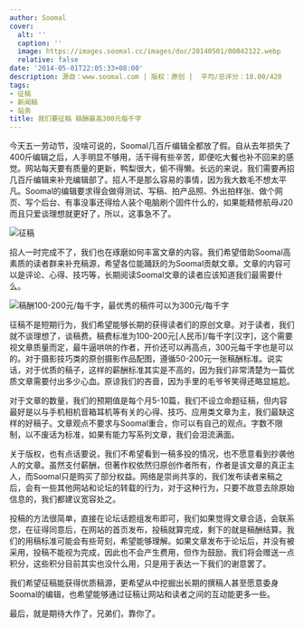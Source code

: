 ```yaml
---
author: Soomal
cover:
  alt: ''
  caption: ''
  image: https://images.soomal.cc/images/doc/20140501/00042122.webp
  relative: false
date: '2014-05-01T22:05:33+08:00'
description: 源自：www.soomal.com | 版权：原创 |  平均/总评分：10.00/420
tags:
- 征稿
- 新闻稿
- 站务
title: 我们要征稿 稿酬最高300元每千字
---
```


今天五一劳动节，没啥可说的，Soomal几百斤编辑全都放了假。自从去年损失了400斤编辑之后，人手明显不够用，活干得有些辛苦，即便吃大餐也补不回来的感觉。网站每天要有质量的更新，鸭梨很大，偷不得懒。长远的来说，我们需要再招几百斤编辑来补充编辑部了。招人不是那么容易的事情，因为我大数毛不想太平凡。Soomal的编辑要求得会做得测试、写稿、拍产品照、外出拍样张、做个网页、写个后台、有事没事还得给人装个电脑刷个固件什么的，如果能精修航母J20而且只爱谈理想就更好了，所以，这事急不了。

![征稿](https://images.soomal.cc/images/doc/20140501/00042122.webp)




招人一时完成不了，我们也在琢磨如何丰富文章的内容。我们希望借助Soomal高素质的读者群来补充稿源，希望各位能踊跃的为Soomal贡献文章。文章的内容可以是评论、心得、技巧等，长期阅读Soomal文章的读者应该知道我们最需要什么。

![稿酬100-200元/每千字，最优秀的稿件可以为300元/每千字](https://images.soomal.cc/images/doc/20140501/00042123.webp)




征稿不是短期行为，我们希望能够长期的获得读者们的原创文章。对于读者，我们就不谈理想了，谈稿费。稿费标准为100-200元[人民币]/每千字[汉字]，这个需要视文章质量而定，最牛逼哄哄的作者，开价还可以再高点，300元每千字也是可以的。对于摄影技巧类的原创摄影作品配图，遵循50-200元一张稿酬标准。说实话，对于优质的稿子，这样的薪酬标准其实是不高的，因为我们非常清楚为一篇优质文章需要付出多少心血。原谅我们的吝啬，因为手里的毛爷爷笑得还略显尴尬。

对于文章的数量，我们的预期值是每个月5-10篇，我们不设立命题征稿，但内容最好是以与手机相机音箱耳机等有关的心得、技巧、应用类文章为主，我们最缺这样的好稿子。文章观点不要求与Soomal重合，你可以有自己的观点。字数不限制，以不废话为标准，如果有能力写系列文章，我们会泪流满面。

关于版权，也有点话要说，我们不希望看到一稿多投的情况，也不愿意看到抄袭他人的文章。虽然支付薪酬，但著作权依然归原创作者所有，作者是该文章的真正主人，而Soomal只是购买了部分权益。网络是崇尚共享的，我们发布读者来稿之后，会有一些其他网站和论坛的转载的行为，对于这种行为，只要不故意去除原始信息的，我们都建议宽容处之。

投稿的方法很简单，直接在论坛话题组发布即可，我们如果觉得文章合适，会联系您，在征得同意后，在网站的首页发布，投稿就算完成，剩下的就是稿酬结算。我们的用稿标准可能会有些苛刻，希望能够理解。如果文章发布于论坛后，并没有被采用，投稿不能视为完成，因此也不会产生费用，但作为鼓励，我们将会赠送一点积分，这些积分目前其实也没什么用，只是用于表达一下我们的谢意罢了。

我们希望征稿能获得优质稿源，更希望从中挖掘出长期的撰稿人甚至愿意委身Soomal的编辑，也希望能够通过征稿让网站和读者之间的互动能更多一些。

最后，就是期待大作了，兄弟们，靠你了。